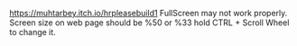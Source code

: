 https://muhtarbey.itch.io/hrpleasebuild1
FullScreen may not work properly. Screen size on web page should be %50 or %33 hold CTRL + Scroll Wheel to change it.

